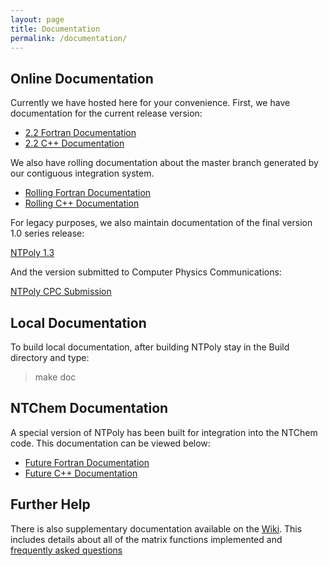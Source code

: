 ```yaml
---
layout: page
title: Documentation
permalink: /documentation/
---
```


## Online Documentation

Currently we have hosted here for your convenience. First, we have documentation
for the current release version:

* [2.2 Fortran Documentation](../doc/2.2/Fortran/index.html)
* [2.2 C++ Documentation](../doc/2.2/CPlusPlus/index.html)

We also have rolling documentation about the master branch generated by our
contiguous integration system.

* [Rolling Fortran Documentation](../doc/master/Fortran/index.html)
* [Rolling C++ Documentation](../doc/master/CPlusPlus/index.html)

For legacy purposes, we also maintain documentation of the final version 1.0
series release:

[NTPoly 1.3](../doc/1.3/index.html)

And the version submitted to Computer Physics Communications:

[NTPoly CPC Submission](../doc/CPC/index.html)

## Local Documentation

To build local documentation, after building NTPoly stay in the Build directory
and type:

> make doc

## NTChem Documentation

A special version of NTPoly has been built for integration into the NTChem
code. This documentation can be viewed below:

* [Future Fortran Documentation](../doc/NTChem/Fortran/index.html)
* [Future C++ Documentation](../doc/NTChem/CPlusPlus/index.html)

## Further Help

There is also supplementary documentation available on the
[Wiki](https://github.com/william-dawson/NTPoly/wiki). This includes details
about all of the matrix functions implemented and
[frequently asked questions](https://github.com/william-dawson/NTPoly/wiki/Frequently-Asked-Questions)
